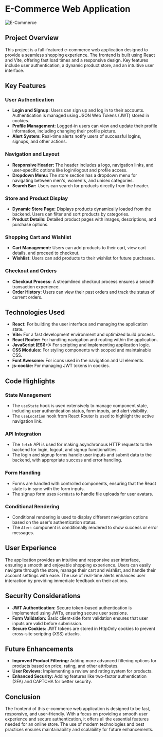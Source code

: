 <!DOCTYPE html>
<html lang="en">
<head>
    <meta charset="UTF-8">
    <meta name="viewport" content="width=device-width, initial-scale=1.0">
    <title>E-Commerce Web Application</title>
</head>
<body>

<h1>E-Commerce Web Application</h1>

<img src="./src/assets/shop.png.png" alt="E-Commerce">

<h2>Project Overview</h2>
<p>This project is a full-featured e-commerce web application designed to provide a seamless shopping experience. The frontend is built using React and Vite, offering fast load times and a responsive design. Key features include user authentication, a dynamic product store, and an intuitive user interface.</p>

<h2>Key Features</h2>

<h3>User Authentication</h3>
<ul>
    <li><strong>Login and Signup:</strong> Users can sign up and log in to their accounts. Authentication is managed using JSON Web Tokens (JWT) stored in cookies.</li>
    <li><strong>Profile Management:</strong> Logged-in users can view and update their profile information, including changing their profile picture.</li>
    <li><strong>Alert System:</strong> Real-time alerts notify users of successful logins, signups, and other actions.</li>
</ul>

<h3>Navigation and Layout</h3>
<ul>
    <li><strong>Responsive Header:</strong> The header includes a logo, navigation links, and user-specific options like login/logout and profile access.</li>
    <li><strong>Dropdown Menu:</strong> The store section has a dropdown menu for navigating between men's, women's, and unisex categories.</li>
    <li><strong>Search Bar:</strong> Users can search for products directly from the header.</li>
</ul>

<h3>Store and Product Display</h3>
<ul>
    <li><strong>Dynamic Store Page:</strong> Displays products dynamically loaded from the backend. Users can filter and sort products by categories.</li>
    <li><strong>Product Details:</strong> Detailed product pages with images, descriptions, and purchase options.</li>
</ul>

<h3>Shopping Cart and Wishlist</h3>
<ul>
    <li><strong>Cart Management:</strong> Users can add products to their cart, view cart details, and proceed to checkout.</li>
    <li><strong>Wishlist:</strong> Users can add products to their wishlist for future purchases.</li>
</ul>

<h3>Checkout and Orders</h3>
<ul>
    <li><strong>Checkout Process:</strong> A streamlined checkout process ensures a smooth transaction experience.</li>
    <li><strong>Order History:</strong> Users can view their past orders and track the status of current orders.</li>
</ul>

<h2>Technologies Used</h2>
<ul>
    <li><strong>React:</strong> For building the user interface and managing the application state.</li>
    <li><strong>Vite:</strong> For a fast development environment and optimized build process.</li>
    <li><strong>React Router:</strong> For handling navigation and routing within the application.</li>
    <li><strong>JavaScript (ES6+):</strong> For scripting and implementing application logic.</li>
    <li><strong>CSS Modules:</strong> For styling components with scoped and maintainable CSS.</li>
    <li><strong>Font Awesome:</strong> For icons used in the navigation and UI elements.</li>
    <li><strong>js-cookie:</strong> For managing JWT tokens in cookies.</li>
</ul>

<h2>Code Highlights</h2>

<h3>State Management</h3>
<ul>
    <li>The <code>useState</code> hook is used extensively to manage component state, including user authentication status, form inputs, and alert visibility.</li>
    <li>The <code>useLocation</code> hook from React Router is used to highlight the active navigation link.</li>
</ul>

<h3>API Integration</h3>
<ul>
    <li>The <code>fetch</code> API is used for making asynchronous HTTP requests to the backend for login, logout, and signup functionalities.</li>
    <li>The login and signup forms handle user inputs and submit data to the backend, with appropriate success and error handling.</li>
</ul>

<h3>Form Handling</h3>
<ul>
    <li>Forms are handled with controlled components, ensuring that the React state is in sync with the form inputs.</li>
    <li>The signup form uses <code>FormData</code> to handle file uploads for user avatars.</li>
</ul>

<h3>Conditional Rendering</h3>
<ul>
    <li>Conditional rendering is used to display different navigation options based on the user's authentication status.</li>
    <li>The <code>Alert</code> component is conditionally rendered to show success or error messages.</li>
</ul>

<h2>User Experience</h2>
<p>The application provides an intuitive and responsive user interface, ensuring a smooth and enjoyable shopping experience. Users can easily navigate through the store, manage their cart and wishlist, and handle their account settings with ease. The use of real-time alerts enhances user interaction by providing immediate feedback on their actions.</p>

<h2>Security Considerations</h2>
<ul>
    <li><strong>JWT Authentication:</strong> Secure token-based authentication is implemented using JWTs, ensuring secure user sessions.</li>
    <li><strong>Form Validation:</strong> Basic client-side form validation ensures that user inputs are valid before submission.</li>
    <li><strong>Secure Cookies:</strong> JWT tokens are stored in HttpOnly cookies to prevent cross-site scripting (XSS) attacks.</li>
</ul>

<h2>Future Enhancements</h2>
<ul>
    <li><strong>Improved Product Filtering:</strong> Adding more advanced filtering options for products based on price, rating, and other attributes.</li>
    <li><strong>User Reviews:</strong> Implementing a review and rating system for products.</li>
    <li><strong>Enhanced Security:</strong> Adding features like two-factor authentication (2FA) and CAPTCHA for better security.</li>
</ul>

<h2>Conclusion</h2>
<p>The frontend of this e-commerce web application is designed to be fast, responsive, and user-friendly. With a focus on providing a smooth user experience and secure authentication, it offers all the essential features needed for an online store. The use of modern technologies and best practices ensures maintainability and scalability for future enhancements.</p>

</body>
</html>
